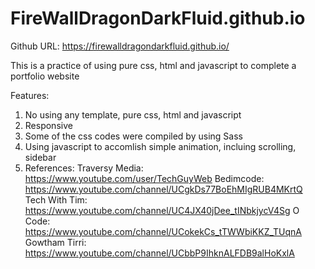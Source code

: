 # FireWallDragonDarkFluid.github.io

Github URL: https://firewalldragondarkfluid.github.io/

This is a practice of using pure css, html and javascript to complete a portfolio website

Features:
1) No using any template, pure css, html and javascript
2) Responsive
3) Some of the css codes were compiled by using Sass
4) Using javascript to accomlish simple animation, incluing scrolling, sidebar  
5) References:
    Traversy Media: https://www.youtube.com/user/TechGuyWeb
    Bedimcode: https://www.youtube.com/channel/UCgkDs77BoEhMIgRUB4MKrtQ
    Tech With Tim: https://www.youtube.com/channel/UC4JX40jDee_tINbkjycV4Sg
    O Code: https://www.youtube.com/channel/UCokekCs_tTWWbiKKZ_TUqnA
    Gowtham Tirri: https://www.youtube.com/channel/UCbbP9IhknALFDB9alHoKxlA
